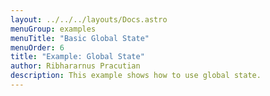 ```yaml
---
layout: ../../../layouts/Docs.astro
menuGroup: examples
menuTitle: "Basic Global State"
menuOrder: 6
title: "Example: Global State"
author: Ribhararnus Pracutian
description: This example shows how to use global state.
---
```


<sb-viewer id="web-platform-kanipi" height="100vh"></sb-viewer>
